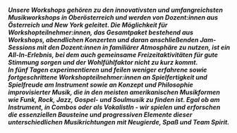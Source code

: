 <div class="c-section-wsdetails-description">
<h5>
Unsere Workshops gehören zu den innovativsten und umfangreichsten Musikworkshops in Oberösterreich und werden von Dozent:innen aus Österreich und New York geleitet. Die Möglichkeit für Workshopteilnehmer:innen, das Gesamtpaket bestehend aus Workshops, abendlichen Konzerten und daran anschließenden Jam-Sessions mit den Dozent:innen in familiärer Atmosphäre zu nutzen, ist ein All-In-Erlebnis, bei dem auch gemeinsame Freizeitaktivitäten für gute Stimmung sorgen und der Wohlfühlfaktor nicht zu kurz kommt.<br>
In fünf Tagen experimentieren und feilen weniger erfahrene sowie fortgeschrittene Workshopteilnehmer:innen an Spielfertigkeit und Spielfreude am Instrument sowie an Konzept und Philosophie improvisierter Musik, die in den meisten amerikanischen Musikformen wie Funk, Rock, Jazz, Gospel- und Soulmusik zu finden ist.
Egal ob am Instrument, in Combos oder als VokalistIn - wir spielen und erforschen die essenziellen Bausteine und progressiven Elemente dieser unterschiedlichen Musikrichtungen mit Neugierde, Spaß und Team Spirit.
</h5></div>

